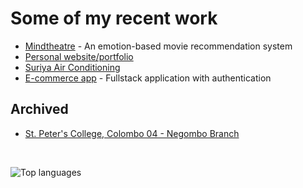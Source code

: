 # Some of my recent work

- [Mindtheatre](https://mindtheatre.netlify.app/) - An emotion-based movie recommendation system
- [Personal website/portfolio](https://hashankur.netlify.app/)
- [Suriya Air Conditioning](https://suriya-aircon.pages.dev/)
- [E-commerce app](https://github.com/hashankur/fullstack-crud) - Fullstack application with authentication

## Archived

- [St. Peter's College, Colombo 04 - Negombo Branch](https://spcnegombo.pages.dev/)

<br>

![Top languages](http://zcww480.134.209.159.132.sslip.io/top-langs/?username=hashankur&layout=compact&langs_count=20&disable_animations=true&theme=graywhite&hide=qml,latte,cmake,glsl,hack,scss,objective-c,ruby,starlark,emacs%20lisp,swift,html,c%2B%2B,jupyter%20notebook,haskell,c,blade,dart,css) <!-- [![roadmap.sh](https://api.roadmap.sh/v1-badge/tall/660fa066da1671f986212599?variant=light&roadmaps=devops%2Cfull-stack%2Candroid%2Cdatastructures-and-algorithms)](https://roadmap.sh) -->


<!--
Here are some ideas to get you started:

- 🔭 I’m currently working on ...
- 🌱 I’m currently learning ...
- 👯 I’m looking to collaborate on ...
- 🤔 I’m looking for help with ...
- 💬 Ask me about ...
- 📫 How to reach me: ...
- 😄 Pronouns: ...
- ⚡ Fun fact: ...
-->

